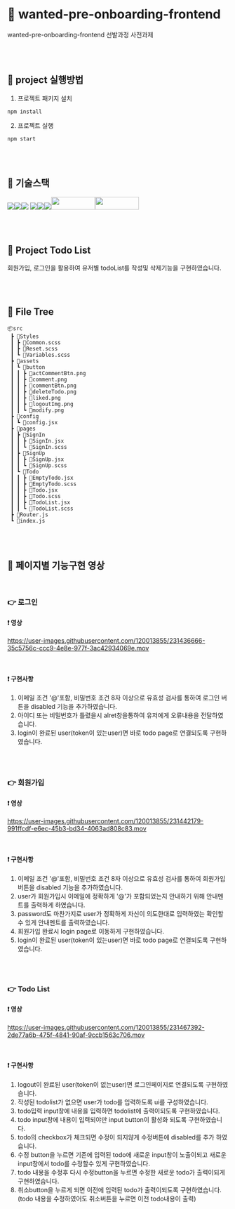 # 📀 wanted-pre-onboarding-frontend
wanted-pre-onboarding-frontend 선발과정 사전과제

<br />
<br/>

## 📣 project 실행방법
1. 프로젝트 패키지 설치

```
npm install
```

2. 프로젝트 실행

```
npm start
```

<br/>
<br/>

## 📣 기술스택
<img src="https://img.shields.io/badge/react-61DAFB?style=for-the-badge&logo=react&logoColor=black"><img src="https://img.shields.io/badge/html5-E34F26?style=for-the-badge&logo=html5&logoColor=white"><img src="https://img.shields.io/badge/github-181717?style=for-the-badge&logo=github&logoColor=white">
<img src="https://img.shields.io/badge/git-F05032?style=for-the-badge&logo=git&logoColor=white"><img src="https://img.shields.io/badge/axios-purple?style=for-the-badge&logo=axios&logoColor=white"><img src="https://img.shields.io/badge/javascript-F7DF1E?style=for-the-badge&logo=javascript&logoColor=black"><img src="https://img.shields.io/badge/React Router-CA4245?style=flat&amp;logo=ReactRouter&amp;logoColor=white" width="100" height="29"><img src="https://img.shields.io/badge/sass-CC6699?style=flat&logo=sass&logoColor=white" width="100" height="29"/>


<br/>
<br/>

## 📣 Project Todo List
회원가입, 로그인을 활용하여 유저별 todoList를 작성및 삭제기능을 구현하였습니다. 

<br />
<br/>

## 📣 File Tree

```
📦src
 ┣ 📂Styles
 ┃ ┣ 📜Common.scss
 ┃ ┣ 📜Reset.scss
 ┃ ┗ 📜Variables.scss
 ┣ 📂assets
 ┃ ┗ 📂button
 ┃ ┃ ┣ 📜actCommentBtn.png
 ┃ ┃ ┣ 📜comment.png
 ┃ ┃ ┣ 📜commentBtn.png
 ┃ ┃ ┣ 📜deleteTodo.png
 ┃ ┃ ┣ 📜liked.png
 ┃ ┃ ┣ 📜logoutImg.png
 ┃ ┃ ┗ 📜modify.png
 ┣ 📂config
 ┃ ┗ 📜config.jsx
 ┣ 📂pages
 ┃ ┣ 📂SignIn
 ┃ ┃ ┣ 📜SignIn.jsx
 ┃ ┃ ┗ 📜SignIn.scss
 ┃ ┣ 📂SignUp
 ┃ ┃ ┣ 📜SignUp.jsx
 ┃ ┃ ┗ 📜SignUp.scss
 ┃ ┗ 📂Todo
 ┃ ┃ ┣ 📜EmptyTodo.jsx
 ┃ ┃ ┣ 📜EmptyTodo.scss
 ┃ ┃ ┣ 📜Todo.jsx
 ┃ ┃ ┣ 📜Todo.scss
 ┃ ┃ ┣ 📜TodoList.jsx
 ┃ ┃ ┗ 📜TodoList.scss
 ┣ 📜Router.js
 ┗ 📜index.js
 ```
 
 <br />
 <br/>
 
 ## 📣 페이지별 기능구현 영상
 
 <br />
 
 ### 👉 로그인
 #### ❗ 영상

https://user-images.githubusercontent.com/120013855/231436666-35c5756c-ccc9-4e8e-977f-3ac42934069e.mov

<br/>
 
 #### ❗ 구현사항<br/>
  1. 이메일 조건 '@'포함, 비밀번호 조건 8자 이상으로 유효성 검사를 통하여 로그인 버튼을 disabled 기능을 추가하였습니다.
  2. 아이디 또는 비밀번호가 틀렸을시 alret창을통하여 유저에게 오류내용을 전달하였습니다.
  3. login이 완료된 user(token이 있는user)면 바로 todo page로 연결되도록 구현하였습니다.
  
<br/>
<br/>

### 👉 회원가입
#### ❗ 영상

https://user-images.githubusercontent.com/120013855/231442179-991ffcdf-e6ec-45b3-bd34-4063ad808c83.mov

<br/>

#### ❗ 구현사항<br/>
 1. 이메일 조건 '@'포함, 비밀번호 조건 8자 이상으로 유효성 검사를 통하여 회원가입 버튼을 disabled 기능을 추가하였습니다.
 2. user가 회원가입시 이메일에 정확하게 '@'가 포함되었는지 안내하기 위해 안내멘트를 출력하게 하였습니다.
 3. password도 마찬가지로 user가 정확하게 자신이 의도한대로 입력하였는 확인할 수 있게 안내멘트를 출력하였습니다.
 4. 회원가입 완료시 login page로 이동하게 구현하였습니다.
 5. login이 완료된 user(token이 있는user)면 바로 todo page로 연결되도록 구현하였습니다. 
  
<br/>
<br/>


### 👉 Todo List
#### ❗ 영상

https://user-images.githubusercontent.com/120013855/231467392-2de77a6b-475f-4841-90af-9ccb1563c706.mov

<br/>

#### ❗ 구현사항<br/>
1. logout이 완료된 user(token이 없는user)면 로그인페이지로 연결되도록 구현하였습니다.
2. 작성된 todolist가 없으면 user가 todo를 입력하도록 ui를 구성하였습니다.
3. todo입력 input창에 내용을 입력하면 todolist에 출력이되도록 구현하였습니다.
4. todo input창에 내용이 입력되야만 input button이 활성화 되도록 구현하였습니다.
5. todo의 checkbox가 체크되면 수정이 되지않게 수정버튼에 disabled를 추가 하였습니다.
6. 수정 button을 누르면 기존에 입력된 todo에 새로운 input창이 노출이되고 새로운 input창에서 todo를 수정할수 있게 구현하였습니다.
7. todo 내용을 수정후 다시 수정button을 누르면 수정한 새로운 todo가 출력이되게 구현하였습니다.
8. 취소button을 누르게 되면 이전에 입력된 todo가 출력이되도록 구현하였습니다.(todo 내용을 수정하였어도 취소버튼을 누르면 이전 todo내용이 출력)
